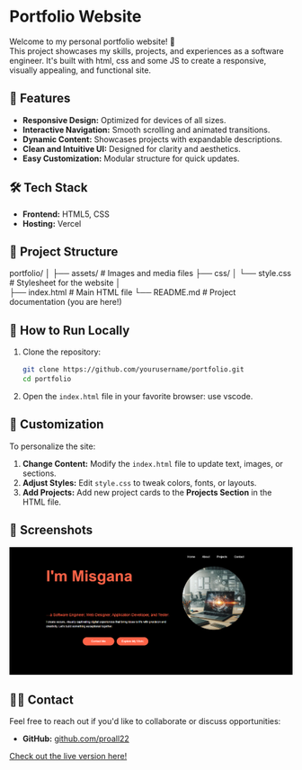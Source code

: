 # Portfolio Website

Welcome to my personal portfolio website! 🚀  
This project showcases my skills, projects, and experiences as a software engineer. It's built with html, css and some JS to create a responsive, visually appealing, and functional site.

## 🌟 Features

- **Responsive Design:** Optimized for devices of all sizes.
- **Interactive Navigation:** Smooth scrolling and animated transitions.
- **Dynamic Content:** Showcases projects with expandable descriptions.
- **Clean and Intuitive UI:** Designed for clarity and aesthetics.
- **Easy Customization:** Modular structure for quick updates.

## 🛠️ Tech Stack

- **Frontend:** HTML5, CSS
- **Hosting:** Vercel

## 📂 Project Structure

portfolio/
│
├── assets/ # Images and media files
├── css/
│ └── style.css # Stylesheet for the website
│  
├── index.html # Main HTML file
└── README.md # Project documentation (you are here!)

## 🚀 How to Run Locally

1. Clone the repository:

   ```bash
   git clone https://github.com/yourusername/portfolio.git
   cd portfolio


   ```

2. Open the `index.html` file in your favorite browser:
   use vscode.

## 🎨 Customization

To personalize the site:

1. **Change Content:** Modify the `index.html` file to update text, images, or sections.
2. **Adjust Styles:** Edit `style.css` to tweak colors, fonts, or layouts.
3. **Add Projects:** Add new project cards to the **Projects Section** in the HTML file.

## 📸 Screenshots

![Screenshot of the portfolio website](assets/portfolio-screenshot.png)

## 👨‍💻 Contact

Feel free to reach out if you'd like to collaborate or discuss opportunities:

- **GitHub:** [github.com/proall22](https://github.com/yourusername)

[Check out the live version here!](https://yourwebsiteurl.com)
